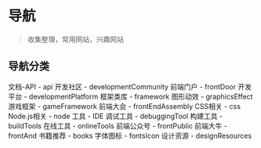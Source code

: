 # 导航

> 收集整理，常用网站，兴趣网站 

## 导航分类
文档-API - api
开发社区 - developmentCommunity
前端门户 - frontDoor
开发平台 - developmentPlatform
框架类库 - framework
图形动效 - graphicsEffect
游戏框架 - gameFramework
前端大会 - frontEndAssembly
CSS相关 - css
Node.js相关 - node
工具 - IDE
调试工具 - debuggingTool
构建工具 - buildTools
在线工具 - onlineTools
前端公众号 - frontPublic
前端大牛 - frontAnd
书籍推荐 - books
字体图标 - fontsIcon
设计资源 - designResources